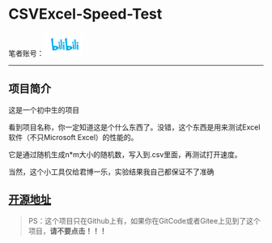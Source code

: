 # CSVExcel-Speed-Test

笔者账号：[![笔者B站](./logo.png)](https://space.bilibili.com/1512804294)

---

## 项目简介
这是一个初中生的项目

看到项目名称，你一定知道这是个什么东西了。没错，这个东西是用来测试Excel软件（不只Microsoft Excel）的性能的。

它是通过随机生成n\*m大小的随机数，写入到.csv里面，再测试打开速度。

当然，这个小工具仅给君博一乐，实验结果我自己都保证不了准确

## [开源地址](https://github.com/zmxmaigan/CSVExcel-Speed-Test)

> PS：这个项目只在Github上有，如果你在GitCode或者Gitee上见到了这个项目，**请不要点击！！！**
